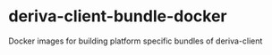 # deriva-client-bundle-docker
Docker images for building platform specific bundles of deriva-client
